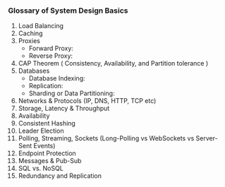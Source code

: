
### Glossary of System Design Basics
1. Load Balancing
2. Caching
3. Proxies
    - Forward Proxy: 
    - Reverse Proxy: 
4. CAP Theorem ( Consistency, Availability, and Partition tolerance )
5. Databases
    - Database Indexing:
    - Replication:
    - Sharding or Data Partitioning:
6. Networks & Protocols (IP, DNS, HTTP, TCP etc)
7. Storage, Latency & Throughput
8. Availability
9. Consistent Hashing
10. Leader Election
11. Polling, Streaming, Sockets (Long-Polling vs WebSockets vs Server-Sent Events)
12. Endpoint Protection
13. Messages & Pub-Sub
14. SQL vs. NoSQL
15. Redundancy and Replication
